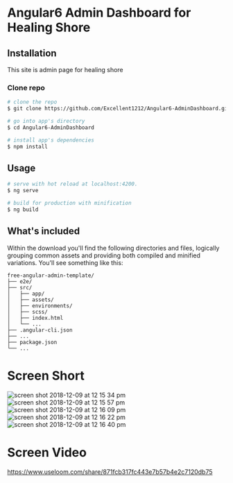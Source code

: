 # Angular6 Admin Dashboard for Healing Shore
## Installation
This site is admin page for healing shore
### Clone repo

``` bash
# clone the repo
$ git clone https://github.com/Excellent1212/Angular6-AdminDashboard.git

# go into app's directory
$ cd Angular6-AdminDashboard

# install app's dependencies
$ npm install
```

## Usage

``` bash
# serve with hot reload at localhost:4200.
$ ng serve

# build for production with minification
$ ng build
```

## What's included

Within the download you'll find the following directories and files, logically grouping common assets and providing both compiled and minified variations. You'll see something like this:

```
free-angular-admin-template/
├── e2e/
├── src/
│   ├── app/
│   ├── assets/
│   ├── environments/
│   ├── scss/
│   ├── index.html
│   └── ...
├── .angular-cli.json
├── ...
├── package.json
└── ...
```

# Screen Short
![screen shot 2018-12-09 at 12 15 34 pm](https://user-images.githubusercontent.com/39380398/49695460-85a61180-fbac-11e8-9335-13870731b342.png)
![screen shot 2018-12-09 at 12 15 57 pm](https://user-images.githubusercontent.com/39380398/49695461-88a10200-fbac-11e8-9294-e46a222470e6.png)
![screen shot 2018-12-09 at 12 16 09 pm](https://user-images.githubusercontent.com/39380398/49695462-89d22f00-fbac-11e8-86b5-e9ba49436ae0.png)
![screen shot 2018-12-09 at 12 16 22 pm](https://user-images.githubusercontent.com/39380398/49695465-8b035c00-fbac-11e8-8e2f-6a2df3b17458.png)
![screen shot 2018-12-09 at 12 16 40 pm](https://user-images.githubusercontent.com/39380398/49695467-8c348900-fbac-11e8-9233-3965f202155c.png)

# Screen Video

https://www.useloom.com/share/871fcb317fc443e7b57b4e2c7120db75
